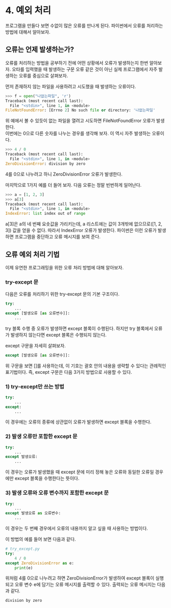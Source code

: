# 4. 예외 처리
프로그램을 만들다 보면 수없이 많은 오류를 만나게 된다. 파이썬에서 오류를 처리하는 방법에 대해서 알아보자.
## 오류는 언제 발생하는가?
오류를 처리하는 방법을 공부하기 전에 어떤 상황에서 오류가 발생하는지 한번 알아보자. 오타를 입력했을 때 발생하는 구문 오류 같은 것이 아닌 실제 프로그램에서 자주 발생하는 오류를 중심으로 살펴보자.

먼저 존재하지 않는 파일을 사용하려고 시도했을 때 발생하는 오류이다.
```python
>>> f = open("나없는파일", 'r')
Traceback (most recent call last):
  File "<stdin>", line 1, in <module>
FileNotFoundError: [Errno 2] No such file or directory: '나없는파일'
```
위 예에서 볼 수 있듯이 없는 파일을 열려고 시도하면 FileNotFoundError 오류가 발생한다.  
이번에는 0으로 다른 숫자를 나누는 경우를 생각해 보자. 이 역시 자주 발생하는 오류이다.
```python
>>> 4 / 0
Traceback (most recent call last):
  File "<stdin>", line 1, in <module>
ZeroDivisionError: division by zero
```
4를 0으로 나누려고 하니 ZeroDivisionError 오류가 발생한다.

마지막으로 1가지 예를 더 들어 보자. 다음 오류는 정말 빈번하게 일어난다.
```python
>>> a = [1, 2, 3]
>>> a[3]
Traceback (most recent call last):
  File "<stdin>", line 1, in <module>
IndexError: list index out of range
```
a[3]은 a의 네 번째 요솟값을 가리키는데, a 리스트에는 값이 3개밖에 없으므로([1, 2, 3]) 값을 얻을 수 없다. 따라서 IndexError 오류가 발생한다. 파이썬은 이런 오류가 발생하면 프로그램을 중단하고 오류 메시지를 보여 준다.

## 오류 예외 처리 기법
이제 유연한 프로그래밍을 위한 오류 처리 방법에 대해 알아보자.

### try-except 문
다음은 오류를 처리하기 위한 try-except 문의 기본 구조이다.
```python
try:
    ...
except [발생오류 [as 오류변수]]:
    ...
```
try 블록 수행 중 오류가 발생하면 except 블록이 수행된다. 하지만 try 블록에서 오류가 발생하지 않는다면 except 블록은 수행되지 않는다.

except 구문을 자세히 살펴보자.
```python
except [발생오류 [as 오류변수]]:
```
위 구문을 보면 []를 사용하는데, 이 기호는 괄호 안의 내용을 생략할 수 있다는 관례적인 표기법이다. 즉, except 구문은 다음 3가지 방법으로 사용할 수 있다.

### 1) try-except만 쓰는 방법
```python
try:
    ...
except:
    ...
```
이 경우에는 오류의 종류에 상관없이 오류가 발생하면 except 블록을 수행한다.

### 2) 발생 오류만 포함한 except 문
```python
try:
    ...
except 발생오류:
    ...
```
이 경우는 오류가 발생했을 때 except 문에 미리 정해 놓은 오류와 동일한 오류일 경우에만 except 블록을 수행한다는 뜻이다.

### 3) 발생 오류와 오류 변수까지 포함한 except 문
```python
try:
    ...
except 발생오류 as 오류변수:
    ...
```
이 경우는 두 번째 경우에서 오류의 내용까지 알고 싶을 때 사용하는 방법이다.

이 방법의 예를 들어 보면 다음과 같다.
```python
# try_except.py
try:
    4 / 0
except ZeroDivisionError as e:
    print(e)
```
위처럼 4를 0으로 나누려고 하면 ZeroDivisionError가 발생하여 except 블록이 실행되고 오류 변수 e에 담기는 오류 메시지를 출력할 수 있다. 출력되는 오류 메시지는 다음과 같다.
```python
division by zero
```